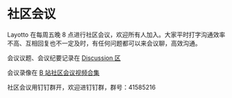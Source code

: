 # 社区会议
Layotto 在每周五晚 8 点进行社区会议，欢迎所有人加入。大家平时打字沟通效率不高、互相回复也不一定及时，有任何问题都可以来会议聊，高效沟通。

会议议题、会议纪要记录在 [Discussion 区](https://github.com/mosn/layotto/discussions)

会议录像在 [B 站社区会议视频合集](https://space.bilibili.com/228717294/channel/seriesdetail?sid=2222011)

社区会议用钉钉群开，欢迎进钉钉群，群号：41585216
